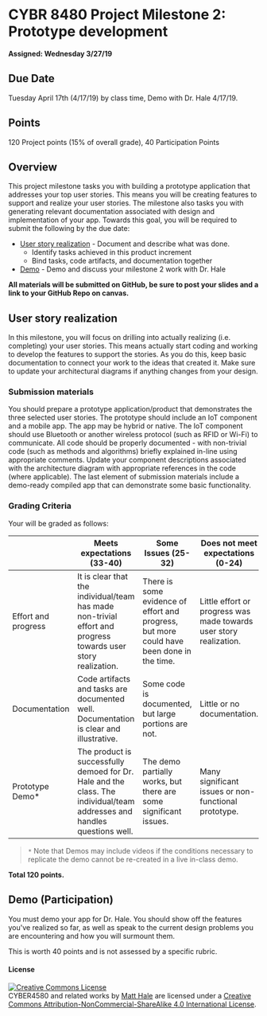 # CYBR 8480 Project Milestone 2: Prototype development
**Assigned: Wednesday 3/27/19**

## Due Date
Tuesday April 17th (4/17/19) by class time, Demo with Dr. Hale 4/17/19.

## Points
120 Project points (15% of overall grade), 40 Participation Points

## Overview
This project milestone tasks you with building a prototype application that addresses your top user stories. This means you will be creating features to support and realize your user stories. The milestone also tasks you with generating relevant documentation associated with design and implementation of your app. Towards this goal, you will be required to submit the following by the due date:

* [User story realization](#user-story-realization) - Document and describe what was done.
  - Identify tasks achieved in this product increment
  - Bind tasks, code artifacts, and documentation together
* [Demo](#demo) - Demo and discuss your milestone 2 work with Dr. Hale 

**All materials will be submitted on GitHub, be sure to post your slides and a link to your GitHub Repo on canvas.**

## User story realization
In this milestone, you will focus on drilling into actually realizing (i.e. completing) your user stories. This means actually start coding and working to develop the features to support the stories. As you do this, keep basic documentation to connect your work to the ideas that created it. Make sure to update your architectural diagrams if anything changes from your design.

### Submission materials
You should prepare a prototype application/product that demonstrates the three selected user stories. The prototype should include an IoT component and a mobile app. The app may be hybrid or native. The IoT component should use Bluetooth or another wireless protocol (such as RFID or Wi-Fi) to communicate. All code should be properly documented - with non-trivial code (such as methods and algorithms) briefly explained in-line using appropriate comments. Update your component descriptions associated with the architecture diagram with appropriate references in the code (where applicable). The last element of submission materials include a demo-ready compiled app that can demonstrate some basic functionality.

### Grading Criteria
Your will be graded as follows:

| | Meets expectations (33-40) | Some Issues (25-32) | Does not meet expectations (0-24) |
|---|---|---|---|
| Effort and progress | It is clear that the individual/team has made non-trivial effort and progress towards user story realization.| There is some evidence of effort and progress, but more could have been done in the time. | Little effort or progress was made towards user story realization.|
| Documentation | Code artifacts and tasks are documented well. Documentation is clear and illustrative. | Some code is documented, but large portions are not. | Little or no documentation.|
| Prototype Demo* | The product is successfully demoed for Dr. Hale and the class. The individual/team addresses and handles questions well. | The demo partially works, but there are some significant issues. | Many significant issues or non-functional prototype.|


> `*` Note that Demos may include videos if the conditions necessary to replicate the demo cannot be re-created in a live in-class demo.

**Total 120 points.**

## Demo (Participation)
You must demo your app for Dr. Hale. You should show off the features you've realized so far, as well as speak to the current design problems you are encountering and how you will surmount them.

This is worth 40 points and is not assessed by a specific rubric.

#### License
<a rel="license" href="http://creativecommons.org/licenses/by-nc-sa/4.0/"><img alt="Creative Commons License" style="border-width:0" src="https://i.creativecommons.org/l/by-nc-sa/4.0/88x31.png" /></a><br /><span xmlns:dct="http://purl.org/dc/terms/" property="dct:title">CYBER4580 and related works</span> by <a xmlns:cc="http://creativecommons.org/ns#" href="http://faculty.ist.unomaha.edu/mlhale" property="cc:attributionName" rel="cc:attributionURL">Matt Hale</a> are licensed under a <a rel="license" href="http://creativecommons.org/licenses/by-nc-sa/4.0/">Creative Commons Attribution-NonCommercial-ShareAlike 4.0 International License</a>.
